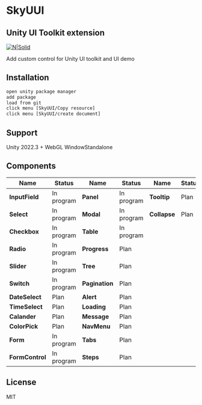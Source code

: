 # SkyUUI
## Unity UI Toolkit extension

[![N|Solid](https://cldup.com/dTxpPi9lDf.thumb.png)](http://www.sky9th.cn)

Add custom control for Unity UI toolkit and UI demo

## Installation

```sh
open unity package manager
add package
load from git
click menu [SkyUUI/Copy resource]
click menu [SkyUUI/create document]
```

## Support
Unity 2022.3 +
WebGL
WindowStandalone

## Components
| Name | Status | Name | Status | Name | Status |
| ----------- | ----------- | ----------- | ----------- | ----------- | ----------- |
| **InputField** | In program | **Panel** | In program | **Tooltip** | Plan |
| **Select** | In program | **Modal** | In program | **Collapse** | Plan |
| **Checkbox** | In program | **Table** | In program |
| **Radio** | In program | **Progress** | Plan |
| **Slider** | In program | **Tree** | Plan |
| **Switch** | In program | **Pagination** | Plan |
| **DateSelect** | Plan | **Alert** | Plan |
| **TimeSelect** | Plan | **Loading** | Plan |
| **Calander** | Plan | **Message** | Plan |
| **ColorPick** | Plan | **NavMenu** | Plan |
| **Form** | In program | **Tabs** | Plan |
| **FormControl** | In program | **Steps** | Plan |

## License
MIT
